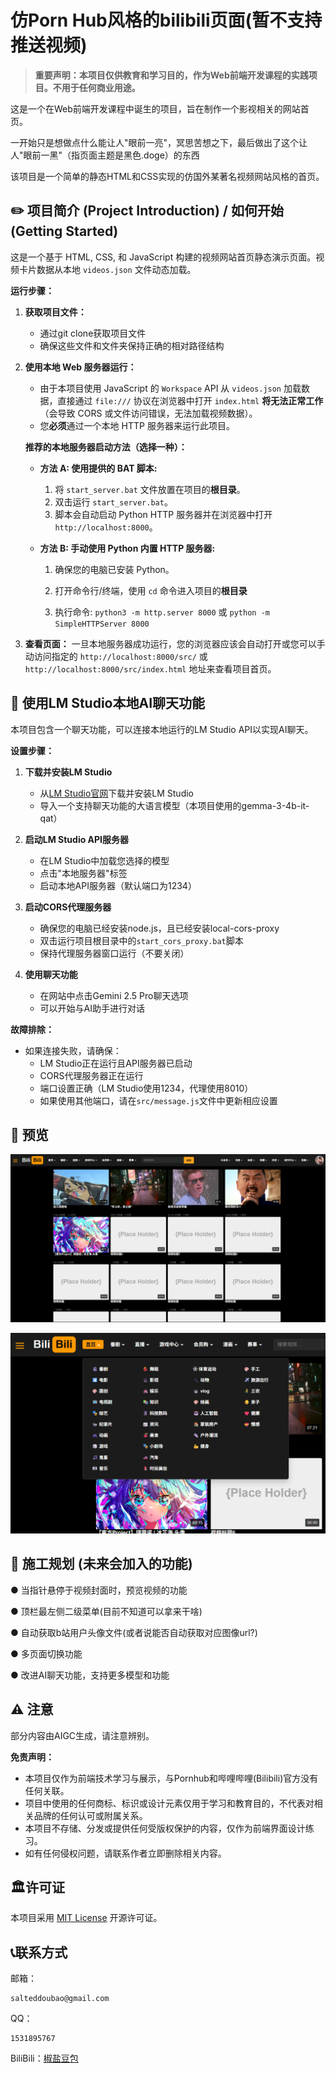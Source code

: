 # 仿Porn Hub风格的bilibili页面(暂不支持推送视频)

> **重要声明：本项目仅供教育和学习目的，作为Web前端开发课程的实践项目。不用于任何商业用途。**

这是一个在Web前端开发课程中诞生的项目，旨在制作一个影视相关的网站首页。

一开始只是想做点什么能让人"眼前一亮"，冥思苦想之下，最后做出了这个让人"眼前一黑"（指页面主题是黑色.doge）的东西

该项目是一个简单的静态HTML和CSS实现的仿国外某著名视频网站风格的首页。

## ✏️ 项目简介 (Project Introduction) / 如何开始 (Getting Started)

这是一个基于 HTML, CSS, 和 JavaScript 构建的视频网站首页静态演示页面。视频卡片数据从本地 `videos.json` 文件动态加载。

**运行步骤：**

1.  **获取项目文件：**
    * 通过git clone获取项目文件
    * 确保这些文件和文件夹保持正确的相对路径结构

2.  **使用本地 Web 服务器运行：**
    * 由于本项目使用 JavaScript 的 `Workspace` API 从 `videos.json` 加载数据，直接通过 `file:///` 协议在浏览器中打开 `index.html` **将无法正常工作**（会导致 CORS 或文件访问错误，无法加载视频数据）。
    * 您**必须**通过一个本地 HTTP 服务器来运行此项目。

    **推荐的本地服务器启动方法（选择一种）：**

    * **方法 A: 使用提供的 BAT 脚本:**
        1.  将 `start_server.bat` 文件放置在项目的**根目录**。
        2.  双击运行 `start_server.bat`。
        3.  脚本会自动启动 Python HTTP 服务器并在浏览器中打开 `http://localhost:8000`。

    * **方法 B: 手动使用 Python 内置 HTTP 服务器:**
        1.  确保您的电脑已安装 Python。

        2.  打开命令行/终端，使用 `cd` 命令进入项目的**根目录**

        3.  执行命令: `python3 -m http.server 8000` 或 `python -m SimpleHTTPServer 8000`

3.  **查看页面：**
    一旦本地服务器成功运行，您的浏览器应该会自动打开或您可以手动访问指定的 `http://localhost:8000/src/` 或 `http://localhost:8000/src/index.html` 地址来查看项目首页。

## 🤖 使用LM Studio本地AI聊天功能

本项目包含一个聊天功能，可以连接本地运行的LM Studio API以实现AI聊天。

**设置步骤：**

1. **下载并安装LM Studio**
   * 从[LM Studio官网](https://lmstudio.ai/)下载并安装LM Studio
   * 导入一个支持聊天功能的大语言模型（本项目使用的gemma-3-4b-it-qat）

2. **启动LM Studio API服务器**
   * 在LM Studio中加载您选择的模型
   * 点击"本地服务器"标签
   * 启动本地API服务器（默认端口为1234）

3. **启动CORS代理服务器**
   * 确保您的电脑已经安装node.js，且已经安装local-cors-proxy
   * 双击运行项目根目录中的`start_cors_proxy.bat`脚本
   * 保持代理服务器窗口运行（不要关闭）

4. **使用聊天功能**
   * 在网站中点击Gemini 2.5 Pro聊天选项
   * 可以开始与AI助手进行对话

**故障排除：**

* 如果连接失败，请确保：
  * LM Studio正在运行且API服务器已启动
  * CORS代理服务器正在运行
  * 端口设置正确（LM Studio使用1234，代理使用8010）
  * 如果使用其他端口，请在`src/message.js`文件中更新相应设置


## 👀 预览

![预览图片](./res/images/preview(1).png)

![预览图片](./res/images/preview(2).png)

## 🚧 施工规划 (未来会加入的功能)

● 当指针悬停于视频封面时，预览视频的功能

● 顶栏最左侧二级菜单(目前不知道可以拿来干啥)

● 自动获取b站用户头像文件(或者说能否自动获取对应图像url?)

● 多页面切换功能

● 改进AI聊天功能，支持更多模型和功能

## ⚠️ 注意

部分内容由AIGC生成，请注意辨别。

**免责声明：**
* 本项目仅作为前端技术学习与展示，与Pornhub和哔哩哔哩(Bilibili)官方没有任何关联。
* 项目中使用的任何商标、标识或设计元素仅用于学习和教育目的，不代表对相关品牌的任何认可或附属关系。
* 本项目不存储、分发或提供任何受版权保护的内容，仅作为前端界面设计练习。
* 如有任何侵权问题，请联系作者立即删除相关内容。

## 🏛️许可证

本项目采用 [MIT License](https://opensource.org/licenses/MIT) 开源许可证。

## 📞联系方式

邮箱：
```
salteddoubao@gmail.com
```
QQ：
```
1531895767
```

BiliBili：[椒盐豆包](https://space.bilibili.com/498891142)